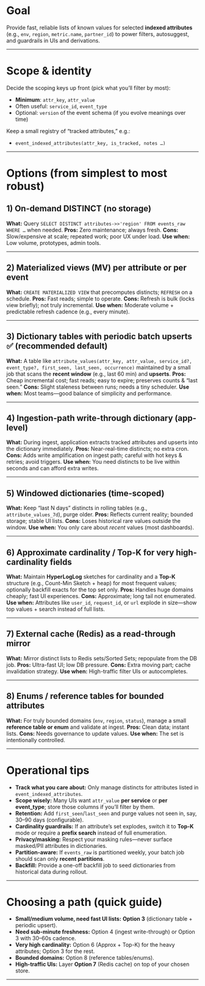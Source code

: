 # Goal

Provide fast, reliable lists of known values for selected **indexed attributes** (e.g., `env`, `region`, `metric.name`, `partner_id`) to power filters, autosuggest, and guardrails in UIs and derivations.

---

# Scope & identity

Decide the scoping keys up front (pick what you’ll filter by most):

* **Minimum**: `attr_key`, `attr_value`
* Often useful: `service_id`, `event_type`
* Optional: `version` of the event schema (if you evolve meanings over time)

Keep a small registry of “tracked attributes,” e.g.:

* `event_indexed_attributes(attr_key, is_tracked, notes …)`

---

# Options (from simplest to most robust)

## 1) On-demand DISTINCT (no storage)

**What:** Query `SELECT DISTINCT attributes->>'region' FROM events_raw WHERE …` when needed.
**Pros:** Zero maintenance; always fresh.
**Cons:** Slow/expensive at scale; repeated work; poor UX under load.
**Use when:** Low volume, prototypes, admin tools.

---

## 2) Materialized views (MV) per attribute or per event

**What:** `CREATE MATERIALIZED VIEW` that precomputes distincts; `REFRESH` on a schedule.
**Pros:** Fast reads; simple to operate.
**Cons:** Refresh is bulk (locks view briefly); not truly incremental.
**Use when:** Moderate volume + predictable refresh cadence (e.g., every minute).

---

## 3) Dictionary tables with periodic batch upserts ✅ (recommended default)

**What:** A table like `attribute_values(attr_key, attr_value, service_id?, event_type?, first_seen, last_seen, occurrence)` maintained by a small job that scans the **recent window** (e.g., last 60 min) and **upserts**.
**Pros:** Cheap incremental cost; fast reads; easy to expire; preserves counts & “last seen.”
**Cons:** Slight staleness between runs; needs a tiny scheduler.
**Use when:** Most teams—good balance of simplicity and performance.

---

## 4) Ingestion-path write-through dictionary (app-level)

**What:** During ingest, application extracts tracked attributes and upserts into the dictionary immediately.
**Pros:** Near-real-time distincts; no extra cron.
**Cons:** Adds write amplification on ingest path; careful with hot keys & retries; avoid triggers.
**Use when:** You need distincts to be live within seconds and can afford extra writes.

---

## 5) Windowed dictionaries (time-scoped)

**What:** Keep “last N days” distincts in rolling tables (e.g., `attribute_values_7d`), purge older.
**Pros:** Reflects current reality; bounded storage; stable UI lists.
**Cons:** Loses historical rare values outside the window.
**Use when:** You only care about *recent* values (most dashboards).

---

## 6) Approximate cardinality / Top-K for very high-cardinality fields

**What:** Maintain **HyperLogLog** sketches for cardinality and a **Top-K** structure (e.g., Count-Min Sketch + heap) for most frequent values; optionally backfill exacts for the top set only.
**Pros:** Handles huge domains cheaply; fast UI experiences.
**Cons:** Approximate; long tail not enumerated.
**Use when:** Attributes like `user_id`, `request_id`, or `url` explode in size—show top values + search instead of full lists.

---

## 7) External cache (Redis) as a read-through mirror

**What:** Mirror distinct lists to Redis sets/Sorted Sets; repopulate from the DB job.
**Pros:** Ultra-fast UI; low DB pressure.
**Cons:** Extra moving part; cache invalidation strategy.
**Use when:** High-traffic filter UIs or autocompletes.

---

## 8) Enums / reference tables for bounded attributes

**What:** For truly bounded domains (`env`, `region`, `status`), manage a small **reference table or enum** and validate at ingest.
**Pros:** Clean data; instant lists.
**Cons:** Needs governance to update values.
**Use when:** The set is intentionally controlled.

---

# Operational tips

* **Track what you care about:** Only manage distincts for attributes listed in `event_indexed_attributes`.
* **Scope wisely:** Many UIs want `attr_value` **per service** or **per event\_type**; store those columns if you’ll filter by them.
* **Retention:** Add `first_seen`/`last_seen` and purge values not seen in, say, 30–90 days (configurable).
* **Cardinality guardrails:** If an attribute’s set explodes, switch it to **Top-K** mode or require a **prefix search** instead of full enumeration.
* **Privacy/masking:** Respect your masking rules—never surface masked/PII attributes in dictionaries.
* **Partition-aware:** If `events_raw` is partitioned weekly, your batch job should scan only **recent partitions**.
* **Backfill:** Provide a one-off backfill job to seed dictionaries from historical data during rollout.

---

# Choosing a path (quick guide)

* **Small/medium volume, need fast UI lists:** **Option 3** (dictionary table + periodic upsert).
* **Need sub-minute freshness:** Option 4 (ingest write-through) or Option 3 with 30–60s cadence.
* **Very high cardinality:** Option 6 (Approx + Top-K) for the heavy attributes; Option 3 for the rest.
* **Bounded domains:** Option 8 (reference tables/enums).
* **High-traffic UIs:** Layer **Option 7** (Redis cache) on top of your chosen store.

---
